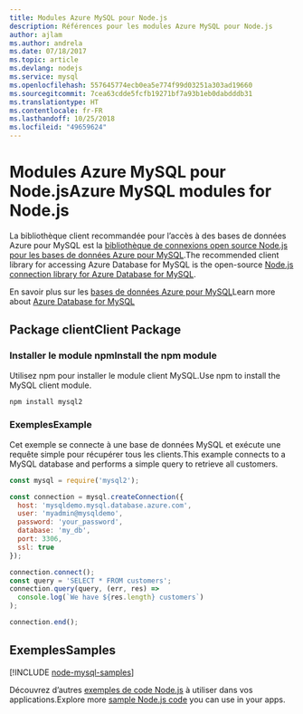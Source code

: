 ```yaml
---
title: Modules Azure MySQL pour Node.js
description: Références pour les modules Azure MySQL pour Node.js
author: ajlam
ms.author: andrela
ms.date: 07/18/2017
ms.topic: article
ms.devlang: nodejs
ms.service: mysql
ms.openlocfilehash: 557645774ecb0ea5e774f99d03251a303ad19660
ms.sourcegitcommit: 7cea63cdde5fcfb19271bf7a93b1eb0dabdddb31
ms.translationtype: HT
ms.contentlocale: fr-FR
ms.lasthandoff: 10/25/2018
ms.locfileid: "49659624"
---
```

# <a name="azure-mysql-modules-for-nodejs"></a><span data-ttu-id="c81aa-103">Modules Azure MySQL pour Node.js</span><span class="sxs-lookup"><span data-stu-id="c81aa-103">Azure MySQL modules for Node.js</span></span>

<span data-ttu-id="c81aa-104">La bibliothèque client recommandée pour l’accès à des bases de données Azure pour MySQL est la [bibliothèque de connexions open source Node.js pour les bases de données Azure pour MySQL](https://github.com/sidorares/node-mysql2).</span><span class="sxs-lookup"><span data-stu-id="c81aa-104">The recommended client library for accessing Azure Database for MySQL is the open-source [Node.js connection library for Azure Database for MySQL](https://github.com/sidorares/node-mysql2).</span></span> 

<span data-ttu-id="c81aa-105">En savoir plus sur les [bases de données Azure pour MySQL](https://docs.microsoft.com/azure/MySQL/)</span><span class="sxs-lookup"><span data-stu-id="c81aa-105">Learn more about [Azure Database for MySQL](https://docs.microsoft.com/azure/MySQL/)</span></span>

## <a name="client-package"></a><span data-ttu-id="c81aa-106">Package client</span><span class="sxs-lookup"><span data-stu-id="c81aa-106">Client Package</span></span>

### <a name="install-the-npm-module"></a><span data-ttu-id="c81aa-107">Installer le module npm</span><span class="sxs-lookup"><span data-stu-id="c81aa-107">Install the npm module</span></span>

<span data-ttu-id="c81aa-108">Utilisez npm pour installer le module client MySQL.</span><span class="sxs-lookup"><span data-stu-id="c81aa-108">Use npm to install the MySQL client module.</span></span>

```bash
npm install mysql2
```   

### <a name="example"></a><span data-ttu-id="c81aa-109">Exemples</span><span class="sxs-lookup"><span data-stu-id="c81aa-109">Example</span></span>

<span data-ttu-id="c81aa-110">Cet exemple se connecte à une base de données MySQL et exécute une requête simple pour récupérer tous les clients.</span><span class="sxs-lookup"><span data-stu-id="c81aa-110">This example connects to a MySQL database and performs a simple query to retrieve all customers.</span></span>

```javascript
const mysql = require('mysql2');

const connection = mysql.createConnection({
  host: 'mysqldemo.mysql.database.azure.com',
  user: 'myadmin@mysqldemo',
  password: 'your_password',
  database: 'my_db',
  port: 3306,
  ssl: true
});

connection.connect();
const query = 'SELECT * FROM customers';
connection.query(query, (err, res) =>
  console.log(`We have ${res.length} customers`)
);

connection.end();
```

## <a name="samples"></a><span data-ttu-id="c81aa-111">Exemples</span><span class="sxs-lookup"><span data-stu-id="c81aa-111">Samples</span></span>

[!INCLUDE [node-mysql-samples](../docs-ref-conceptual/includes/mysql-samples.md)]

<span data-ttu-id="c81aa-112">Découvrez d’autres [exemples de code Node.js](https://azure.microsoft.com/resources/samples/?platform=nodejs) à utiliser dans vos applications.</span><span class="sxs-lookup"><span data-stu-id="c81aa-112">Explore more [sample Node.js code](https://azure.microsoft.com/resources/samples/?platform=nodejs) you can use in your apps.</span></span>
